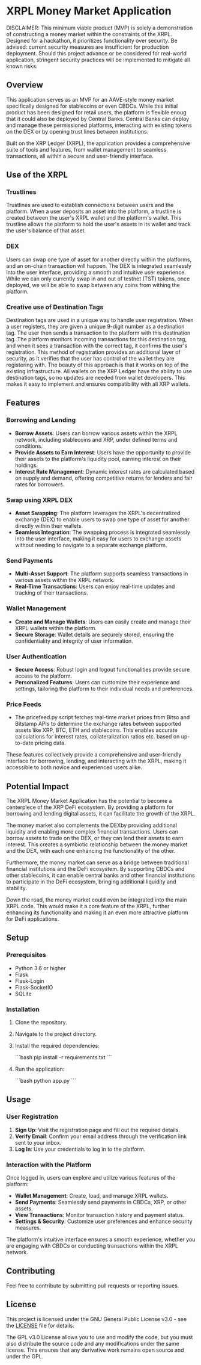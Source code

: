 # XRPL Money Market Application

DISCLAIMER: This minimum viable product (MVP) is solely a demonstration of constructing a money market within the constraints of the XRPL. Designed for a hackathon, it prioritizes functionality over security. Be advised: current security measures are insufficient for production deployment. Should this project advance or be considered for real-world application, stringent security practices will be implemented to mitigate all known risks.

## Overview

This application serves as an MVP for an AAVE-style money market specifically designed for stablecoins or even CBDCs. While this initial product has been designed for retail users, the platform is flexible enoug that it could also be deployed by Central Banks. Central Banks can deploy and manage these permissioned platforms, interacting with existing tokens on the DEX or by opening trust lines between institutions.

Built on the XRP Ledger (XRPL), the application provides a comprehensive suite of tools and features, from wallet management to seamless transactions, all within a secure and user-friendly interface.

## Use of the XRPL

### Trustlines

Trustlines are used to establish connections between users and the platform. When a user deposits an asset into the platform, a trustline is created between the user's XRPL wallet and the platform's wallet. This trustline allows the platform to hold the user's assets in its wallet and track the user's balance of that asset. 

### DEX

Users can swap one type of asset for another directly within the platforms, and an on-chain transaction will happen. The DEX is integrated seamlessly into the user interface, providing a smooth and intuitive user experience. While we can only currently swap in and out of testnet (TST) tokens, once deployed, we will be able to swap between any coins from withing the platform.  

### Creative use of Destination Tags

Destination tags are used in a unique way to handle user registration. When a user registers, they are given a unique 9-digit number as a destination tag. The user then sends a transaction to the platform with this destination tag. The platform monitors incoming transactions for this destination tag, and when it sees a transaction with the correct tag, it confirms the user's registration. This method of registration provides an additional layer of security, as it verifies that the user has control of the wallet they are registering with. The beauty of this approach is that it works on top of the existing infrastructure. All wallets on the XRP Ledger have the ability to use destination tags, so no updates are needed from wallet developers. This makes it easy to implement and ensures compatibility with all XRP wallets.

## Features

### Borrowing and Lending
- **Borrow Assets**: Users can borrow various assets within the XRPL network, including stablecoins and XRP, under defined terms and conditions.
- **Provide Assets to Earn Interest**: Users have the opportunity to provide their assets to the platform's liquidity pool, earning interest on their holdings.
- **Interest Rate Management**: Dynamic interest rates are calculated based on supply and demand, offering competitive returns for lenders and fair rates for borrowers.

### Swap using XRPL DEX
- **Asset Swapping**: The platform leverages the XRPL's decentralized exchange (DEX) to enable users to swap one type of asset for another directly within their wallets.
- **Seamless Integration**: The swapping process is integrated seamlessly into the user interface, making it easy for users to exchange assets without needing to navigate to a separate exchange platform.

### Send Payments
- **Multi-Asset Support**: The platform supports seamless transactions in various assets within the XRPL network.
- **Real-Time Transactions**: Users can enjoy real-time updates and tracking of their transactions.

### Wallet Management
- **Create and Manage Wallets**: Users can easily create and manage their XRPL wallets within the platform.
- **Secure Storage**: Wallet details are securely stored, ensuring the confidentiality and integrity of user information.

### User Authentication
- **Secure Access**: Robust login and logout functionalities provide secure access to the platform.
- **Personalized Features**: Users can customize their experience and settings, tailoring the platform to their individual needs and preferences.

### Price Feeds
- The pricefeed.py script fetches real-time market prices from Bitso and Bitstamp APIs to determine the exchange rates between supported assets like XRP, BTC, ETH and stablecoins. This enables accurate calculations for interest rates, collateralization ratios etc. based on up-to-date pricing data.

These features collectively provide a comprehensive and user-friendly interface for borrowing, lending, and interacting with the XRPL, making it accessible to both novice and experienced users alike.

## Potential Impact

The XRPL Money Market Application has the potential to become a centerpiece of the XRP DeFi ecosystem. By providing a platform for borrowing and lending digital assets, it can facilitate the growth of the XRPL.

The money market also complements the DEXby providing additional liquidity and enabling more complex financial transactions. Users can borrow assets to trade on the DEX, or they can lend their assets to earn interest. This creates a symbiotic relationship between the money market and the DEX, with each one enhancing the functionality of the other.

Furthermore, the money market can serve as a bridge between traditional financial institutions and the DeFi ecosystem. By supporting CBDCs and other stablecoins, it can enable central banks and other financial institutions to participate in the DeFi ecosystem, bringing additional liquidity and stability.

Down the road, the money market could even be integrated into the main XRPL code. This would make it a core feature of the XRPL, further enhancing its functionality and making it an even more attractive platform for DeFi applications.

## Setup

### Prerequisites
- Python 3.6 or higher
- Flask
- Flask-Login
- Flask-SocketIO
- SQLite

### Installation

1. Clone the repository.
2. Navigate to the project directory.
3. Install the required dependencies:

   \`\`\`bash
   pip install -r requirements.txt
   \`\`\`

4. Run the application:

   \`\`\`bash
   python app.py
   \`\`\`

## Usage

### User Registration

1. **Sign Up**: Visit the registration page and fill out the required details.
2. **Verify Email**: Confirm your email address through the verification link sent to your inbox.
3. **Log In**: Use your credentials to log in to the platform.

### Interaction with the Platform

Once logged in, users can explore and utilize various features of the platform:

- **Wallet Management**: Create, load, and manage XRPL wallets.
- **Send Payments**: Seamlessly send payments in CBDCs, XRP, or other assets.
- **View Transactions**: Monitor transaction history and payment status.
- **Settings & Security**: Customize user preferences and enhance security measures.

The platform's intuitive interface ensures a smooth experience, whether you are engaging with CBDCs or conducting transactions within the XRPL network.

## Contributing

Feel free to contribute by submitting pull requests or reporting issues.

## License

This project is licensed under the GNU General Public License v3.0 - see the [LICENSE](LICENSE) file for details.

The GPL v3.0 License allows you to use and modify the code, but you must also distribute the source code and any modifications under the same license. This ensures that any derivative work remains open source and under the GPL.
